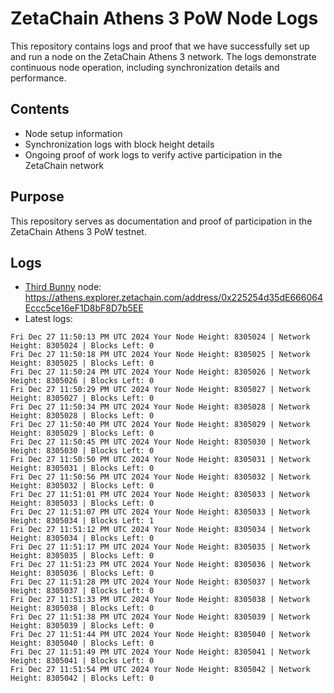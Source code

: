 # ZetaChain Athens 3 PoW Node Logs
This repository contains logs and proof that we have successfully set up and run a node on the ZetaChain Athens 3 network. The logs demonstrate continuous node operation, including synchronization details and performance.

## Contents
- Node setup information
- Synchronization logs with block height details
- Ongoing proof of work logs to verify active participation in the ZetaChain network

## Purpose
This repository serves as documentation and proof of participation in the ZetaChain Athens 3 PoW testnet.

## Logs

- [Third Bunny](https://thirdbunny.xyz/) node: https://athens.explorer.zetachain.com/address/0x225254d35dE666064Eccc5ce16eF1D8bF8D7b5EE
- Latest logs:
```
Fri Dec 27 11:50:13 PM UTC 2024 Your Node Height: 8305024 | Network Height: 8305024 | Blocks Left: 0
Fri Dec 27 11:50:18 PM UTC 2024 Your Node Height: 8305025 | Network Height: 8305025 | Blocks Left: 0
Fri Dec 27 11:50:24 PM UTC 2024 Your Node Height: 8305026 | Network Height: 8305026 | Blocks Left: 0
Fri Dec 27 11:50:29 PM UTC 2024 Your Node Height: 8305027 | Network Height: 8305027 | Blocks Left: 0
Fri Dec 27 11:50:34 PM UTC 2024 Your Node Height: 8305028 | Network Height: 8305028 | Blocks Left: 0
Fri Dec 27 11:50:40 PM UTC 2024 Your Node Height: 8305029 | Network Height: 8305029 | Blocks Left: 0
Fri Dec 27 11:50:45 PM UTC 2024 Your Node Height: 8305030 | Network Height: 8305030 | Blocks Left: 0
Fri Dec 27 11:50:50 PM UTC 2024 Your Node Height: 8305031 | Network Height: 8305031 | Blocks Left: 0
Fri Dec 27 11:50:56 PM UTC 2024 Your Node Height: 8305032 | Network Height: 8305032 | Blocks Left: 0
Fri Dec 27 11:51:01 PM UTC 2024 Your Node Height: 8305033 | Network Height: 8305033 | Blocks Left: 0
Fri Dec 27 11:51:07 PM UTC 2024 Your Node Height: 8305033 | Network Height: 8305034 | Blocks Left: 1
Fri Dec 27 11:51:12 PM UTC 2024 Your Node Height: 8305034 | Network Height: 8305034 | Blocks Left: 0
Fri Dec 27 11:51:17 PM UTC 2024 Your Node Height: 8305035 | Network Height: 8305035 | Blocks Left: 0
Fri Dec 27 11:51:23 PM UTC 2024 Your Node Height: 8305036 | Network Height: 8305036 | Blocks Left: 0
Fri Dec 27 11:51:28 PM UTC 2024 Your Node Height: 8305037 | Network Height: 8305037 | Blocks Left: 0
Fri Dec 27 11:51:33 PM UTC 2024 Your Node Height: 8305038 | Network Height: 8305038 | Blocks Left: 0
Fri Dec 27 11:51:38 PM UTC 2024 Your Node Height: 8305039 | Network Height: 8305039 | Blocks Left: 0
Fri Dec 27 11:51:44 PM UTC 2024 Your Node Height: 8305040 | Network Height: 8305040 | Blocks Left: 0
Fri Dec 27 11:51:49 PM UTC 2024 Your Node Height: 8305041 | Network Height: 8305041 | Blocks Left: 0
Fri Dec 27 11:51:54 PM UTC 2024 Your Node Height: 8305042 | Network Height: 8305042 | Blocks Left: 0
```
